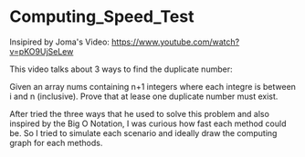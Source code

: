 # Computing_Speed_Test

Insipired by Joma's Video: https://www.youtube.com/watch?v=pKO9UjSeLew

This video talks about 3 ways to find the duplicate number:

Given an array nums containing n+1 integers where each integre is between i and n (inclusive). Prove that at lease one duplicate number
must exist.

After tried the three ways that he used to solve this problem and also inspired by the Big O Notation, I was curious how fast each method could be. So I
tried to simulate each scenario and ideally draw the computing graph for each methods.



